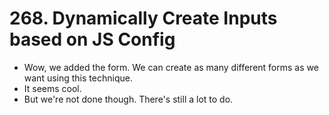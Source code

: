 # 268. Dynamically Create Inputs based on JS Config
- Wow, we added the form. We can create as many different forms as we want using this technique.
- It seems cool.
- But we're not done though. There's still a lot to do. 